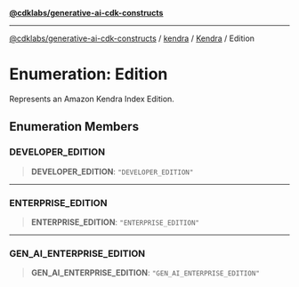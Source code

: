 [**@cdklabs/generative-ai-cdk-constructs**](../../../../../../README.md)

***

[@cdklabs/generative-ai-cdk-constructs](../../../../../../README.md) / [kendra](../../../README.md) / [Kendra](../README.md) / Edition

# Enumeration: Edition

Represents an Amazon Kendra Index Edition.

## Enumeration Members

### DEVELOPER\_EDITION

> **DEVELOPER\_EDITION**: `"DEVELOPER_EDITION"`

***

### ENTERPRISE\_EDITION

> **ENTERPRISE\_EDITION**: `"ENTERPRISE_EDITION"`

***

### GEN\_AI\_ENTERPRISE\_EDITION

> **GEN\_AI\_ENTERPRISE\_EDITION**: `"GEN_AI_ENTERPRISE_EDITION"`
